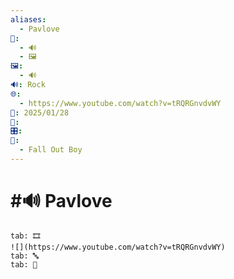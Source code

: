 ```yaml
---
aliases:
  - Pavlove
📁:
  - 🔊
  - 🖼️
🖼️:
  - 🔊
🔊: Rock
🌐:
  - https://www.youtube.com/watch?v=tRQRGnvdvWY
📅: 2025/01/28
🔀: 
🎛️: 
👤:
  - Fall Out Boy
---
```

# #🔊 Pavlove

```tabs
tab: 🎞️
![](https://www.youtube.com/watch?v=tRQRGnvdvWY)
tab: 🔤
tab: 🧠
```